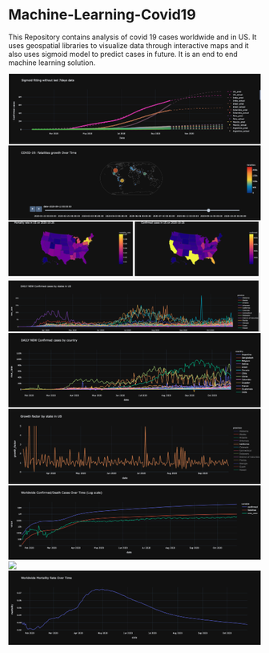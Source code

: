 # Machine-Learning-Covid19
This Repository contains analysis of covid 19 cases worldwide and in US. It uses geospatial libraries to visualize data through interactive maps and it also uses sigmoid model to predict cases in future. It is an end to end machine learning solution.

![](images/CovidPredictionModel.png)
![](images/Fatalitiesgrowth.png)
![](images/CovidUSSituation.png)
![](images/DailycasesByCountry.png)
![](images/CovidGrwothFactorCA.png)
![](images/WorldwideT1.png)
![](images/WorldwideT2png)
![](images/WorlwideMortality.png)


